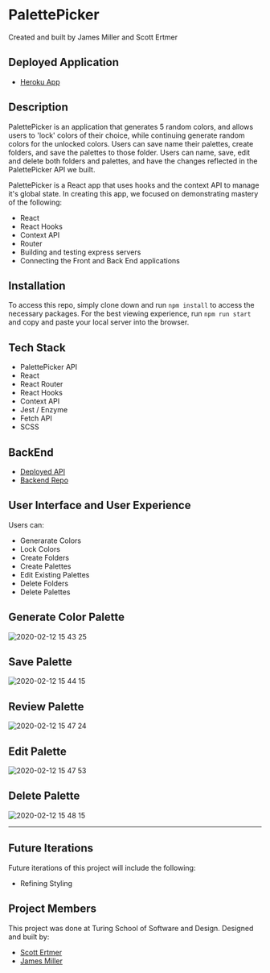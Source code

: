 # PalettePicker

Created and built by James Miller and Scott Ertmer

## Deployed Application
* [Heroku App](https://palettepicker2020.herokuapp.com/)

## Description

PalettePicker is an application that generates 5 random colors, and allows users to 'lock' colors of their choice, while continuing generate random colors for the unlocked colors. Users can save name their palettes, create folders, and save the palettes to those folder. Users can name, save, edit and delete both folders and palettes, and have the changes reflected in the PalettePicker API we built.

PalettePicker is a React app that uses hooks and the context API to manage it's global state.
In creating this app, we focused on demonstrating mastery of the following:
* React
* React Hooks
* Context API
* Router
* Building and testing express servers
* Connecting the Front and Back End applications

## Installation

To access this repo, simply clone down and run `npm install` to access the necessary packages.  For the best viewing experience, run `npm run start` and copy and paste your local server into the browser.

## Tech Stack
* PalettePicker API
* React
* React Router
* React Hooks
* Context API
* Jest / Enzyme
* Fetch API
* SCSS

## BackEnd
* [Deployed API](https://arcane-coast-01290.herokuapp.com/)
* [Backend Repo](https://github.com/JamesRexMiller4/palette_picker_BE)

## User Interface and User Experience
Users can:
* Generarate Colors
* Lock Colors
* Create Folders
* Create Palettes
* Edit Existing Palettes
* Delete Folders
* Delete Palettes

## Generate Color Palette
![2020-02-12 15 43 25](https://user-images.githubusercontent.com/27719824/74384916-8b4e4700-4daf-11ea-9d76-5b6c91a6215a.gif)


## Save Palette 
![2020-02-12 15 44 15](https://user-images.githubusercontent.com/27719824/74384797-4f1ae680-4daf-11ea-902c-2a09f5e9f46b.gif)

## Review Palette
![2020-02-12 15 47 24](https://user-images.githubusercontent.com/27719824/74384971-ae78f680-4daf-11ea-90ad-f7237dc9aa96.gif)

## Edit Palette
![2020-02-12 15 47 53](https://user-images.githubusercontent.com/27719824/74385082-f1d36500-4daf-11ea-90a4-8b453a7863c4.gif)

## Delete Palette
![2020-02-12 15 48 15](https://user-images.githubusercontent.com/27719824/74385026-cbadc500-4daf-11ea-826c-61a5119d8268.gif)

---

## Future Iterations 
Future iterations of this project will include the following:
* Refining Styling

## Project Members
This project was done at Turing School of Software and Design.
Designed and built by:
- [Scott Ertmer](https://github.com/sertmer)
- [James Miller](https://github.com/jamesrexmiller4)
